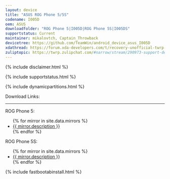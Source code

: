 ```yaml
---
layout: device
title: "ASUS ROG Phone 5/5S"
codename: I005D
oem: ASUS
downloadfolder: "ROG Phone 5|I005D|ROG Phone 5S|I005DS"
supportstatus: Current
maintainer: mikalovtch, Captain_Throwback
devicetree: https://github.com/TeamWin/android_device_asus_I005D
xdathread: https://forum.xda-developers.com/t/recovery-unofficial-twrp-for-asus-rog-phone-5-rog-phone-5s.4333661/
zuliptopic: https://twrp.zulipchat.com/#narrow/stream/290973-support-device/topic/ASUS.20ROG.20Phone.205.2F5S
---
```



{% include disclaimer.html %}


{% include supportstatus.html %}


{% include dynamicpartitions.html %}


<div class='page-heading' id='download'>Download Links:</div>
<hr />
<p class="text">ROG Phone 5:</p>
<ul>
{% for mirror in site.data.mirrors %}
  <li>
    <a href="{{ mirror.baseurl }}I005D">
      {{ mirror.description }}
    </a>
  </li>
{% endfor %}
</ul>
<p class="text">ROG Phone 5S:</p>
<ul>
{% for mirror in site.data.mirrors %}
  <li>
    <a href="{{ mirror.baseurl }}I005DS">
      {{ mirror.description }}
    </a>
  </li>
{% endfor %}
</ul>


{% include fastbootabinstall.html %}

